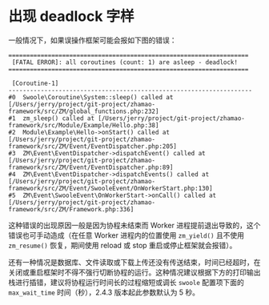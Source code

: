 # 出现 deadlock 字样

一般情况下，如果误操作框架可能会报如下图的错误：

```
===================================================================
 [FATAL ERROR]: all coroutines (count: 1) are asleep - deadlock!
===================================================================

 [Coroutine-1]
--------------------------------------------------------------------
#0  Swoole\Coroutine\System::sleep() called at [/Users/jerry/project/git-project/zhamao-framework/src/ZM/global_functions.php:232]
#1  zm_sleep() called at [/Users/jerry/project/git-project/zhamao-framework/src/Module/Example/Hello.php:38]
#2  Module\Example\Hello->onStart() called at [/Users/jerry/project/git-project/zhamao-framework/src/ZM/Event/EventDispatcher.php:205]
#3  ZM\Event\EventDispatcher->dispatchEvent() called at [/Users/jerry/project/git-project/zhamao-framework/src/ZM/Event/EventDispatcher.php:89]
#4  ZM\Event\EventDispatcher->dispatchEvents() called at [/Users/jerry/project/git-project/zhamao-framework/src/ZM/Event/SwooleEvent/OnWorkerStart.php:130]
#5  ZM\Event\SwooleEvent\OnWorkerStart->onCall() called at [/Users/jerry/project/git-project/zhamao-framework/src/ZM/Framework.php:336]
```

这种错误的出现原因一般是因为协程未结束而 Worker 进程提前退出导致的，这个错误也可手动造成（在任意 Worker 进程内的位置使用 `zm_yield()` 且不使用 `zm_resume()` 恢复，期间使用 reload 或 stop 重启或停止框架就会报错）。

还有一种情况是数据库、文件读取或下载上传还没有传送结束，时间已经超时，在关闭或重启框架时不得不强行切断协程的运行。这种情况建议根据下方的打印输出栈进行插错，建议将协程运行时间长的过程缩短或调长 `swoole` 配置项下面的 `max_wait_time` 时间（秒），2.4.3 版本起此参数默认为 5 秒。
